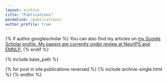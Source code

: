 ```yaml
---
layout: archive
title: "Publications"
permalink: /publications/
author_profile: true
---
```


{% if author.googlescholar %}
  You can also find my articles on <u><a href="{{author.googlescholar}}">my Google Scholar profile</a>. My papers are currently under review at NeurIPS and EMNLP.</u>
{% endif %}

{% include base_path %}

{% for post in site.publications reversed %}
  {% include archive-single.html %}
{% endfor %} 
